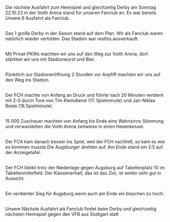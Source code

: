 Die nächste Ausfahrt zum Heimspiel und gleichzeitig Derby am Sonntag 22.10.23 in der Voith Arena stand für unseren Fanclub an. Es war bereits Unsere 6 Ausfahrt als Fanclub.

\
Das 1 große Derby in der Saison stand auf dem Plan. Wir als Fanclub waren natürlich wieder vertreten. Das Stadion war restlos ausverkauft.

\
Mit Privat-PKWs machten wir uns auf den Weg zur Voith Arena, dort stärkten wir uns mit Stadionwurst und Bier.

\
Pünktlich zur Stadioneröffnung 2 Stunden vor Anpfiff machten wir uns auf den Weg ins Stadion.

\
Der FCH machte von Anfang an Druck und führte nach 20 Minuten verdient mit 2-0 durch Tore von Tim Kleindienst (17. Spielminute) und Jan-Niklas Beste (18.Spielminute).

\
15 000 Zuschauer machten von Anfang bis Ende eine Wahnsinns Stimmung und verwandelten die Voith Arena zeitweise in einen Hexenkessel.

\
Der FCA kam danach besser ins Spiel, weil der FCH nachließ, so kam es wie es kommen musste.Die Augsburger drehten auf.  Am Ende stand ein 2:5 auf der Anzeigetafel.

\
Der FCH bleibt trotz der Niederlage gegen Augsburg auf Tabellenplatz 10 im Tabellenmittelfeld. Der Klassenerhalt, das ist das Ziel, ist weiter sehr gut in Aussicht.

\
Ein verdienter Sieg für Augsburg wenn auch am Ende ein bisschen zu hoch.

\
Unsere Nächste Ausfahrt als Fanclub findet beim Derby und gleichzeitig nächsten Heimspiel gegen den VFB aus Stuttgart statt
